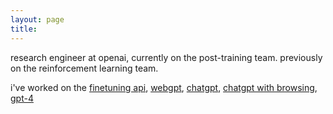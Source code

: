 ```yaml
---
layout: page
title:
---
```


research engineer at openai, currently on the post-training team. previously on the reinforcement learning team.

i've worked on the [finetuning api](https://openai.com/blog/customizing-gpt-3), [webgpt](https://openai.com/research/webgpt), [chatgpt](https://openai.com/blog/chatgpt), [chatgpt with browsing](https://openai.com/blog/chatgpt-plugins#browsing), [gpt-4](https://arxiv.org/abs/2303.08774)
